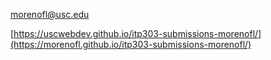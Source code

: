 morenofl@usc.edu

[https://uscwebdev.github.io/itp303-submissions-morenofl/](https://morenofl.github.io/itp303-submissions-morenofl/)
